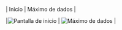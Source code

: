 | Inicio                          | Máximo de dados                |

|![Pantalla de inicio](./screenshots/Screenshot_1.png) | ![Máximo de dados](./screenshots/Screenshot_2.png) |


